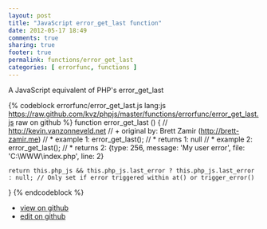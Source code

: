 ```yaml
---
layout: post
title: "JavaScript error_get_last function"
date: 2012-05-17 18:49
comments: true
sharing: true
footer: true
permalink: functions/error_get_last
categories: [ errorfunc, functions ]
---
```

A JavaScript equivalent of PHP's error_get_last
<!-- more -->
{% codeblock errorfunc/error_get_last.js lang:js https://raw.github.com/kvz/phpjs/master/functions/errorfunc/error_get_last.js raw on github %}
function error_get_last () {
    // http://kevin.vanzonneveld.net
    // +   original by: Brett Zamir (http://brett-zamir.me)
    // *     example 1: error_get_last();
    // *     returns 1: null
    // *     example 2: error_get_last();
    // *     returns 2: {type: 256, message: 'My user error', file: 'C:\WWW\index.php', line: 2}

    return this.php_js && this.php_js.last_error ? this.php_js.last_error : null; // Only set if error triggered within at() or trigger_error()
}
{% endcodeblock %}
<ul>
 <li><a href="https://github.com/kvz/phpjs/blob/master/functions/errorfunc/error_get_last.js">view on github</a></li>
 <li><a href="https://github.com/kvz/phpjs/edit/master/functions/errorfunc/error_get_last.js">edit on github</a></li>
</ul>
